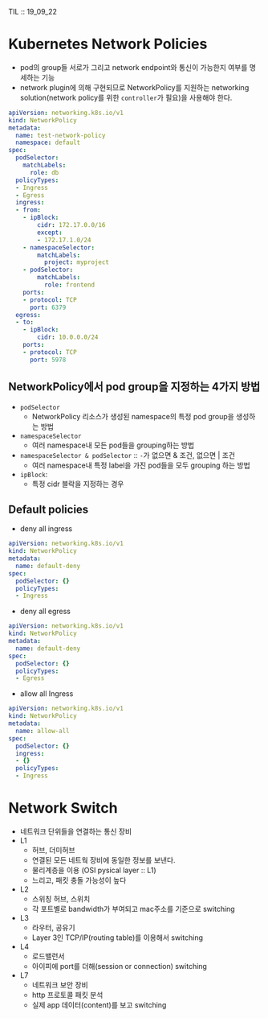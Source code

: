 TIL :: 19_09_22

# Kubernetes Network Policies
- pod의 group들 서로가 그리고 network endpoint와 통신이 가능한지 여부를 명세하는 기능
- network plugin에 의해 구현되므로 NetworkPolicy를 지원하는 networking solution(network policy를 위한 `controller`가 필요)을 사용해야 한다.

```yaml
apiVersion: networking.k8s.io/v1
kind: NetworkPolicy
metadata:
  name: test-network-policy
  namespace: default
spec:
  podSelector:
    matchLabels:
      role: db
  policyTypes:
  - Ingress
  - Egress
  ingress:
  - from:
    - ipBlock:
        cidr: 172.17.0.0/16
        except:
        - 172.17.1.0/24
    - namespaceSelector:
        matchLabels:
          project: myproject
    - podSelector:
        matchLabels:
          role: frontend
    ports:
    - protocol: TCP
      port: 6379
  egress:
  - to:
    - ipBlock:
        cidr: 10.0.0.0/24
    ports:
    - protocol: TCP
      port: 5978
```
## NetworkPolicy에서 pod group을 지정하는 4가지 방법
- `podSelector`
  - NetworkPolicy 리소스가 생성된 namespace의 특정 pod group을 생성하는 방법 
- `namespaceSelector`
  - 여러 namespace내 모든 pod들을 grouping하는 방법
- `namespaceSelector & podSelector` :: `-`가 없으면 & 조건, 없으면 | 조건
  - 여러 namespace내 특정 label을 가진 pod들을 모두 grouping 하는 방법
- `ipBlock`:
  - 특정 cidr 블락을 지정하는 경우

## Default policies
- deny all ingress
```yaml
apiVersion: networking.k8s.io/v1
kind: NetworkPolicy
metadata:
  name: default-deny
spec:
  podSelector: {}
  policyTypes:
  - Ingress
```
- deny all egress
```yaml
apiVersion: networking.k8s.io/v1
kind: NetworkPolicy
metadata:
  name: default-deny
spec:
  podSelector: {}
  policyTypes:
  - Egress
```
- allow all Ingress
```yaml
apiVersion: networking.k8s.io/v1
kind: NetworkPolicy
metadata:
  name: allow-all
spec:
  podSelector: {}
  ingress:
  - {}
  policyTypes:
  - Ingress
```

# Network Switch
- 네트워크 단위들을 연결하는 통신 장비
- L1
  - 허브, 더미허브
  - 연결된 모든 네트웍 장비에 동일한 정보를 보낸다. 
  - 물리계층을 이용 (OSI pysical layer :: L1) 
  - 느리고, 패킷 충돌 가능성이 높다
- L2
  - 스위칭 허브, 스위치
  - 각 포트별로 bandwidth가 부여되고 mac주소를 기준으로 switching
- L3
  - 라우터, 공유기
  - Layer 3인 TCP/IP(routing table)를 이용해서 switching
- L4
  - 로드밸런서
  - 아이피에 port를 더해(session or connection) switching
- L7
  - 네트워크 보안 장비
  - http 프로토콜 패킷 분석
  - 실제 app 데이터(content)를 보고 switching